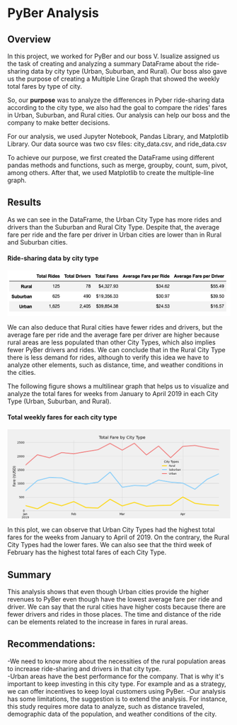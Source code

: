 # PyBer Analysis

## Overview

In this project, we worked for PyBer and our boss V. Isualize assigned us the task of creating and analyzing a summary DataFrame about the ride-sharing data by city type (Urban, Suburban, and Rural). Our boss also gave us the purpose of creating a Multiple Line Graph that showed the weekly total fares by type of city.

So, our **purpose** was to analyze the differences in Pyber ride-sharing data according to the city type, we also had the goal to compare the rides' fares in Urban, Suburban, and Rural cities. Our analysis can help our boss and the company to make better decisions.

For our analysis, we used Jupyter Notebook, Pandas Library, and Matplotlib Library. Our data source was two csv files: city_data.csv, and
ride_data.csv

To achieve our purpose, we first created the DataFrame using different pandas methods and functions, such as merge, groupby, count, sum, pivot, among others. After that, we used Matplotlib to create the multiple-line graph. 

## Results 

As we can see in the DataFrame, the Urban City Type has more rides and drivers than the Suburban and Rural City Type. Despite that, the average fare per ride and the fare per driver in Urban cities are lower than in Rural and Suburban cities.

#### Ride-sharing data by city type
![Alt text](/Resources/dataframe1.png "imagen1")

We can also deduce that Rural cities have fewer rides and drivers, but the average fare per ride and the average fare per driver are higher because rural areas are less populated than other City Types, which also implies fewer PyBer drivers and rides. We can conclude that in the Rural City Type there is less demand for rides, although to verify this idea we have to analyze other elements, such as distance, time, and weather conditions in the cities.

The following figure shows a multilinear graph that helps us to visualize and analyze the total fares for weeks from January to April 2019 in each City Type (Urban, Suburban, and Rural).

#### Total weekly fares for each city type
![Alt text](/Resources/PyBer_fare_summary.png "imagen2")

In this plot, we can observe that Urban City Types had the highest total fares for the weeks from January to April of 2019. On the contrary, the Rural City Types had the lower fares.
We can also see that the third week of February has the highest total fares of each City Type. 

## Summary

This analysis shows that even though Urban cities provide the higher revenues to PyBer even though have the lowest average fare per ride and driver. We can say that the rural cities have higher costs because there are fewer drivers and rides in those places. The time and distance of the ride can be elements related to the increase in fares in rural areas.

 ## Recommendations:
-We need to know more about the necessities of the rural population areas to increase ride-sharing and drivers in that city type.  
-Urban areas have the best performance for the company. That is why it's important to keep investing in this city type. For example and as a strategy, we can offer incentives to keep loyal customers using PyBer.
-Our analysis has some limitations, the suggestion is to extend the analysis. For instance, this study requires more data to analyze, such as distance traveled, demographic data of the population, and weather conditions of the city.
